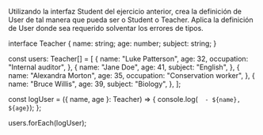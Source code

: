 Utilizando la interfaz Student del ejercicio anterior, crea la definición de User de tal manera que pueda ser o Student o Teacher. Aplica la definición de User donde sea requerido solventar los errores de tipos.

interface Teacher {
  name: string;
  age: number;
  subject: string;
}

const users: Teacher[] = [
  {
    name: "Luke Patterson",
    age: 32,
    occupation: "Internal auditor",
  },
  {
    name: "Jane Doe",
    age: 41,
    subject: "English",
  },
  {
    name: "Alexandra Morton",
    age: 35,
    occupation: "Conservation worker",
  },
  {
    name: "Bruce Willis",
    age: 39,
    subject: "Biology",
  },
];

const logUser = ({ name, age }: Teacher) => {
  console.log(`  - ${name}, ${age}`);
};

users.forEach(logUser);